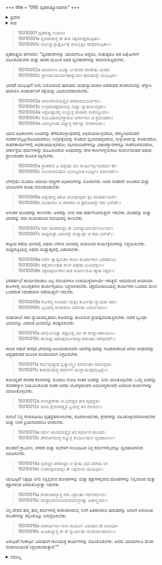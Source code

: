 +++
title = "010: ಧೃತರಾಷ್ಟ್ರೋಪದೇಶಃ"
+++

<details><summary>ಪ್ರವೇಶ</summary>


।।   ಓಂ ಓಂ ನಮೋ ನಾರಾಯಣಾಯ।।   ಶ್ರೀ ವೇದವ್ಯಾಸಾಯ ನಮಃ ।।

ಶ್ರೀ ಕೃಷ್ಣದ್ವೈಪಾಯನ ವೇದವ್ಯಾಸ ವಿರಚಿತ  

**ಶ್ರೀ ಮಹಾಭಾರತ**

**ಆಶ್ರಮವಾಸಿಕ ಪರ್ವ**

**ಆಶ್ರಮವಾಸ ಪರ್ವ**

**ಅಧ್ಯಾಯ 10**


</details>

<details><summary>ಸಾರ</summary>

ಯುಧಿಷ್ಠಿರನಿಗೆ ಧೃತರಾಷ್ಟ್ರನ ಉಪದೇಶ (1-16).


</details>

> 15010001 ಧೃತರಾಷ್ಟ್ರ ಉವಾಚ।  
15010001a ವ್ಯವಹಾರಾಶ್ಚ ತೇ ತಾತ ನಿತ್ಯಮಾಪ್ತೈರಧಿಷ್ಠಿತಾಃ।  
15010001c ಯೋಜ್ಯಾಸ್ತುಷ್ಟೈರ್ಹಿತೈ ರಾಜನ್ನಿತ್ಯಂ ಚಾರೈರನುಷ್ಠಿತಾಃ।।

ಧೃತರಾಷ್ಟ್ರನು ಹೇಳಿದನು: “ವ್ಯವಹಾರಗಳನ್ನು ಯಾವಾಗಲೂ ಆಪ್ತರೂ, ಸಂತುಷ್ಟರೂ ಆದ ಹಿತೈಷಿಗಳಿಗೆ ವಹಿಸಿಕೊಡಬೇಕು ಮತ್ತು ಚಾರರ ಮೂಲಕ ಅವರ ವ್ಯವಹಾರಗಳನ್ನು ಪರಿಶೀಲಿಸುತ್ತಿರಬೇಕು.

> 15010002a ಪರಿಮಾಣಂ ವಿದಿತ್ವಾ ಚ ದಂಡಂ ದಂಡೇಷು ಭಾರತ।  
15010002c ಪ್ರಣಯೇಯುರ್ಯಥಾನ್ಯಾಯಂ ಪುರುಷಾಸ್ತೇ ಯುಧಿಷ್ಠಿರ।।

ಭಾರತ! ಯುಧಿಷ್ಠಿರ! ನೀನು ನಿಯೋಜಿಸಿದ ಪುರುಷರು ಯಥಾನ್ಯಾಯವಾಗಿ ಅಪರಾಧದ ಪರಿಣಾಮವನ್ನು ಚೆನ್ನಾಗಿ ಪರಿಶೀಲಿಸಿ ದಂಡಾರ್ಹರಿಗೆ ಶಿಕ್ಷೆಯನ್ನು ವಿಧಿಸುವವರಾಗಿರಬೇಕು.

> 15010003a ಆದಾನರುಚಯಶ್ಚೈವ ಪರದಾರಾಭಿಮರ್ಶಕಾಃ।  
15010003c ಉಗ್ರದಂಡಪ್ರಧಾನಾಶ್ಚ ಮಿಥ್ಯಾ ವ್ಯಾಹಾರಿಣಸ್ತಥಾ।।  
15010004a ಆಕ್ರೋಷ್ಟಾರಶ್ಚ ಲುಬ್ಧಾಶ್ಚ ಹಂತಾರಃ ಸಾಹಸಪ್ರಿಯಾಃ।  
15010004c ಸಭಾವಿಹಾರಭೇತ್ತಾರೋ ವರ್ಣಾನಾಂ ಚ ಪ್ರದೂಷಕಾಃ।  
15010004e ಹಿರಣ್ಯದಂಡಾ ವಧ್ಯಾಶ್ಚ ಕರ್ತವ್ಯಾ ದೇಶಕಾಲತಃ।।

ಯಾವ ಅಧಿಕಾರಿಗಳು ಲಂಚವನ್ನು ತೆಗೆದುಕೊಳ್ಳುವುದರಲ್ಲಿ ಅಭಿರುಚಿಯುಳ್ಳವರೋ, ಪರಸ್ತ್ರೀಯರೊಡನೆ ಸಂಪರ್ಕವನ್ನಿಟ್ಟುಕೊಂಡಿರುವರೋ, ಉಗ್ರಶಿಕ್ಷೆಯನ್ನು ಕೊಡುವ ಸ್ವಭಾವವುಳ್ಳವರೋ, ಸುಳ್ಳುತೀರ್ಪನ್ನು ಕೊಡುವರೋ, ಸಾಹಸಕಾರ್ಯಗಳಲ್ಲಿ ಅಭಿರುಚಿಯುಳ್ಳವರೋ, ಸಭಾಮಂದಿರಗಳನ್ನೂ ವಿಹಾರಸ್ಥಾನಗಳನ್ನೂ ನಾಶಗೊಳಿಸುವರೋ, ವರ್ಣಾಶ್ರಮ ಧರ್ಮಗಳನ್ನು ದೂಷಿಸುವರೋ ಅಂಥವರನ್ನು ದೇಶ-ಕಾಲಗಳನ್ನನುಸರಿಸಿ ಸುವರ್ಣದಂಡದ ಅಥವಾ ಪ್ರಾಣದಂಡದ ಮೂಲಕ ಶಿಕ್ಷಿಸಬೇಕು.

> 15010005a ಪ್ರಾತರೇವ ಹಿ ಪಶ್ಯೇಥಾ ಯೇ ಕುರ್ಯುರ್ವ್ಯಯಕರ್ಮ ತೇ।  
15010005c ಅಲಂಕಾರಮಥೋ ಭೋಜ್ಯಮತ ಊರ್ಧ್ವಂ ಸಮಾಚರೇಃ।।

ಬೆಳಿಗ್ಗೆಯೇ ಮೊದಲು ಆದಾಯ-ವೆಚ್ಚಗಳ ಅಧಿಕಾರಿಗಳನ್ನು ನೋಡಬೇಕು. ಅದರ ನಂತರವೇ ಅಲಂಕಾರ ಮತ್ತು ಭೋಜನಗಳ ಕುರಿತು ಗಮನಕೊಡಬೇಕು.

> 15010006a ಪಶ್ಯೇಥಾಶ್ಚ ತತೋ ಯೋಧಾನ್ಸದಾ ತ್ವಂ ಪರಿಹರ್ಷಯನ್।  
15010006c ದೂತಾನಾಂ ಚ ಚರಾಣಾಂ ಚ ಪ್ರದೋಷಸ್ತೇ ಸದಾ ಭವೇತ್।।

ಅನಂತರ ಯೋಧರನ್ನು ಕಾಣಬೇಕು. ಅವರನ್ನು ನೀನು ಸದಾ ಹರ್ಷಗೊಳಿಸುತ್ತಲೇ ಇರಬೇಕು. ದೂತರನ್ನು ಮತ್ತು ಚಾರರನ್ನು ಸದಾ ಸಾಯಂಕಾಲದ ಸಮಯದಲ್ಲಿ ಕಾಣಬೇಕು.

> 15010007a ಸದಾ ಚಾಪರರಾತ್ರಂ ತೇ ಭವೇತ್ಕಾರ್ಯಾರ್ಥನಿರ್ಣಯೇ।  
15010007c ಮಧ್ಯರಾತ್ರೇ ವಿಹಾರಸ್ತೇ ಮಧ್ಯಾಹ್ನೇ ಚ ಸದಾ ಭವೇತ್।।

ರಾತ್ರಿಯ ಕಡೆಯ ಭಾಗದಲ್ಲಿ ಅಥವಾ ಬೆಳಗಿನ ಜಾವದಲ್ಲಿ ಮರುದಿನದ ಕಾರ್ಯಕ್ರಮಗಳನ್ನು ನಿಶ್ಚಯಿಸಬೇಕು. ಮಧ್ಯರಾತ್ರಿಯಲ್ಲಿ ಅಥವಾ ಮಧ್ಯಾಹ್ನದಲ್ಲಿ ವಿಹರಿಸಬೇಕು.

> 15010008a ಸರ್ವೇ ತ್ವಾತ್ಯಯಿಕಾಃ ಕಾಲಾಃ ಕಾರ್ಯಾಣಾಂ ಭರತರ್ಷಭ।  
15010008c ತಥೈವಾಲಂಕೃತಃ ಕಾಲೇ ತಿಷ್ಠೇಥಾ ಭೂರಿದಕ್ಷಿಣಃ।  
15010008e ಚಕ್ರವತ್ಕರ್ಮಣಾಂ ತಾತ ಪರ್ಯಾಯೋ ಹ್ಯೇಷ ನಿತ್ಯಶಃ।।

ಭರತರ್ಷಭ! ಕಾರ್ಯಮಾಡಲು ಎಲ್ಲ ಸಮಯಗಳೂ ಉಪಯುಕ್ತವಾಗಿಯೇ ಇರುತ್ತವೆ. ಆದುದರಿಂದ ಆಯಾಯಾ ಕಾಲಗಳಲ್ಲಿ ಅಲಂಕೃತನಾಗಿ ಕಾರ್ಯಗೈಯಲು ಸಿದ್ಧನಾಗಿರಬೇಕು. ಚಕ್ರದೋಪಾದಿಯಲ್ಲಿ ಕಾರ್ಯಗಳು ಒಂದಾದ ಮೇಲೆ ಒಂದರಂತೆ ನಿರಂತರವಾಗಿ ನಡೆಯುತ್ತಲೇ ಇರಬೇಕು.

> 15010009a ಕೋಶಸ್ಯ ಸಂಚಯೇ ಯತ್ನಂ ಕುರ್ವೀಥಾ ನ್ಯಾಯತಃ ಸದಾ।  
15010009c ದ್ವಿವಿಧಸ್ಯ ಮಹಾರಾಜ ವಿಪರೀತಂ ವಿವರ್ಜಯೇಃ।।

ಮಹಾರಾಜ! ಸದಾ ನ್ಯಾಯಸಮ್ಮತವಾಗಿ ಕೋಶವನ್ನು ತುಂಬಿಸುವ ಪ್ರಯತ್ನಮಾಡುತ್ತಿರಬೇಕು. ಆದರೆ ದ್ವಿವಿಧಾ ಭಾವವನ್ನೂ ವಿಪರೀತ ಭಾವವನ್ನೂ ಪರಿತ್ಯಜಿಸಬೇಕು.

> 15010010a ಚಾರೈರ್ವಿದಿತ್ವಾ ಶತ್ರೂಂಶ್ಚ ಯೇ ತೇ ರಾಜ್ಯಾಂತರಾಯಿಣಃ।  
15010010c ತಾನಾಪ್ತೈಃ ಪುರುಷೈರ್ದೂರಾದ್ಘಾತಯೇಥಾಃ ಪರಸ್ಪರಮ್।।

ರಾಜರ ನಡುವೆ ಪರಸ್ಪರ ಭೇದವನ್ನುಂಟುಮಾಡುವವರು ಯಾರೆನ್ನುವುದನ್ನು ಗೂಢಚಾರರಿಂದ ತಿಳಿದು ಅಂಥವರನ್ನು ಆಪ್ತಪುರುಷರ ಮೂಲಕ ದೂರದಿಂದಲೇ ನಿಗ್ರಹಿಸಬೇಕು.

> 15010011a ಕರ್ಮದೃಷ್ಟ್ಯಾಥ ಭೃತ್ಯಾಂಸ್ತ್ವಂ ವರಯೇಥಾಃ ಕುರೂದ್ವಹ।  
15010011c ಕಾರಯೇಥಾಶ್ಚ ಕರ್ಮಾಣಿ ಯುಕ್ತಾಯುಕ್ತೈರಧಿಷ್ಠಿತೈಃ।।

ಕುರೂದ್ವಹ! ಸೇವಕರ ಕೆಲಸಗಳನ್ನು ಮೊದಲು ನೋಡಿ ನಂತರ ಅವರನ್ನು ನೀನು ಆರಿಸಿಕೊಳ್ಳಬೇಕು. ಒಮ್ಮೆ ಅವರನ್ನು ಸೇವಕರನ್ನಾಗಿ ನಿಯಮಿಸಿಕೊಂಡ ನಂತರ ಅವರು ಯೋಗ್ಯರಾಗಿರಲಿ ಅಯೋಗ್ಯರಾಗಿರಲಿ ಅವರಿಂದ ಕಾರ್ಯಗಳನ್ನು ಮಾಡಿಸಿಕೊಳ್ಳಬೇಕು.

> 15010012a ಸೇನಾಪ್ರಣೇತಾ ಚ ಭವೇತ್ತವ ತಾತ ದೃಢವ್ರತಃ।  
15010012c ಶೂರಃ ಕ್ಲೇಶಸಹಶ್ಚೈವ ಪ್ರಿಯಶ್ಚ ತವ ಮಾನವಃ।।

ಮಗೂ! ನಿನ್ನ ಸೇನಾಪತಿಯು ದೃಢವ್ರತನಾಗಿರಬೇಕು, ಶೂರನಾಗಿರಬೇಕು, ಕ್ಲೇಶಗಳನ್ನು ಸಹಿಸಿಕೊಳ್ಳುವವನಾಗಿರಬೇಕು ಮತ್ತು ನಿನಗೆ ಪ್ರಿಯನಾದವನೂ ಆಗಿರಬೇಕು.

> 15010013a ಸರ್ವೇ ಜಾನಪದಾಶ್ಚೈವ ತವ ಕರ್ಮಾಣಿ ಪಾಂಡವ।  
15010013c ಪೌರೋಗವಾಶ್ಚ ಸಭ್ಯಾಶ್ಚ ಕುರ್ಯುರ್ಯೇ ವ್ಯವಹಾರಿಣಃ।।

ಪಾಂಡವ! ಗ್ರಾಮೀಣ, ನಗರದ ಮತ್ತು ಸಭೆಗಳಿಗೆ ಸಂಬಂಧಿಸಿದ ನಿನ್ನ ಕರ್ಮಗಳೆಲ್ಲವನ್ನೂ ವ್ಯವಹಾರಿಗಳಿಂದ ಮಾಡಿಸಬೇಕು.

> 15010014a ಸ್ವರಂಧ್ರಂ ಪರರಂಧ್ರಂ ಚ ಸ್ವೇಷು ಚೈವ ಪರೇಷು ಚ।  
15010014c ಉಪಲಕ್ಷಯಿತವ್ಯಂ ತೇ ನಿತ್ಯಮೇವ ಯುಧಿಷ್ಠಿರ।।

ಯುಧಿಷ್ಠಿರ! ನಿತ್ಯವೂ ನೀನು ನಿನ್ನಲ್ಲಿರುವ ದೋಷಗಳನ್ನು ಮತ್ತು ಶತ್ರುಗಳಲ್ಲಿರುವ ದೋಷಗಳನ್ನು ನಿನ್ನವರಿಂದ ಮತ್ತು ಶತ್ರುಗಳಿಂದ ತಿಳಿದುಕೊಳ್ಳುತ್ತಾ ಇರಬೇಕು.

> 15010015a ದೇಶಾಂತರಸ್ಥಾಶ್ಚ ನರಾ ವಿಕ್ರಾಂತಾಃ ಸರ್ವಕರ್ಮಸು।  
15010015c ಮಾತ್ರಾಭಿರನುರೂಪಾಭಿರನುಗ್ರಾಹ್ಯಾ ಹಿತಾಸ್ತ್ವಯಾ।।

ನಿನ್ನ ದೇಶದ ತಮ್ಮ ತಮ್ಮ ಕರ್ಮಗಳಲ್ಲಿ ಕುಶಲರಾಗಿರುವ, ನಿನಗೆ ಹಿತರಾಗಿರುವ ಪುರುಷರನ್ನು ಅವರಿಗೆ ಅನುರೂಪ ಜೀವಿಕೆಗಳನ್ನು ಕಲ್ಪಿಸಿಕೊಟ್ಟು ಅನುಗ್ರಹಿಸಬೇಕು.

> 15010016a ಗುಣಾರ್ಥಿನಾಂ ಗುಣಃ ಕಾರ್ಯೋ ವಿದುಷಾಂ ತೇ ಜನಾಧಿಪ।  
15010016c ಅವಿಚಾಲ್ಯಾಶ್ಚ ತೇ ತೇ ಸ್ಯುರ್ಯಥಾ ಮೇರುರ್ಮಹಾಗಿರಿಃ।।

ಜನಾಧಿಪ! ಗುಣಾರ್ಥಿ ವಿದುಷರಿಗೆ ಗುಣಯುಕ್ತ ಕಾರ್ಯಗಳನ್ನು ವಹಿಸಿಕೊಡಬೇಕು. ಅವರು ಯಾವಾಗಲೂ ಮೇರು ಮಹಾಗಿರಿಯಂತೆ ನಿಶ್ಚಲರಾಗಿರುತ್ತಾರೆ.””


<details><summary>ಸಮಾಪ್ತಿ</summary>


ಇತಿ ಶ್ರೀಮಹಾಭಾರತೇ ಆಶ್ರಮವಾಸಿಕೇ ಪರ್ವಣಿ ಆಶ್ರಮವಾಸಪರ್ವಣಿ ಧೃತರಾಷ್ಟ್ರೋಪದೇಶೇ ದಶಮೋಽಧ್ಯಾಯಃ।।  
ಇದು ಶ್ರೀಮಹಾಭಾರತದಲ್ಲಿ ಆಶ್ರಮವಾಸಿಕಪರ್ವದಲ್ಲಿ ಆಶ್ರಮವಾಸಪರ್ವದಲ್ಲಿ ಧೃತರಾಷ್ಟ್ರೋಪದೇಶ ಎನ್ನುವ ಹತ್ತನೇ ಅಧ್ಯಾಯವು.

</details>

